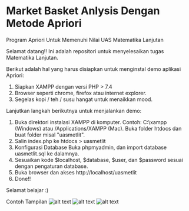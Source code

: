 # Market Basket Anlysis Dengan Metode Apriori
Program Apriori Untuk Memenuhi Nilai UAS Matematika Lanjutan

Selamat datang!! 
Ini adalah repositori untuk menyelesaikan tugas Matematika Lanjutan.

Berikut adalah hal yang harus disiapkan untuk menginstal demo aplikasi Apriori:

1. Siapkan XAMPP dengan versi PHP > 7.4
2. Browser seperti chrome, firefox atau internet explorer.
3. Segelas kopi / teh / susu hangat untuk menaikkan mood.

Lanjutkan langkah berikutnya untuk menjalankan demo:
1. Buka direktori instalasi XAMPP di komputer. Contoh: C:\xampp (Windows) atau /Applications/XAMPP (Mac).
   Buka folder htdocs dan buat folder misal "uasmetlit".
2. Salin index.php ke htdocs > uasmetlit
3. Konfigurasi Database
   Buka phpmyadmin, dan import database uasmetlit.sql ke dalamnya.
4. Sesuaikan kode $localhost, $database, $user, dan $password sesuai dengan pengaturan database.
5. Buka browser dan akses http://localhost/uasmetlit
6. Done!!

Selamat belajar :)

Contoh Tampilan
![alt text](https://github.com/mukhlissaputro/apriori/apriori_1.png?raw=true)
![alt text](https://github.com/mukhlissaputro/apriori/apriori_2.png?raw=true)
![alt text](https://github.com/mukhlissaputro/apriori/apriori_3.png?raw=true)

